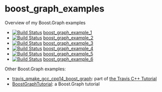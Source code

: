 # boost_graph_examples

Overview of my Boost.Graph examples

 * [![Build Status](https://travis-ci.org/richelbilderbeek/boost_graph_example_1.svg?branch=master)](https://travis-ci.org/richelbilderbeek/boost_graph_example_1) [boost_graph_example_1](https://github.com/richelbilderbeek/boost_graph_example_1)
 * [![Build Status](https://travis-ci.org/richelbilderbeek/boost_graph_example_2.svg?branch=master)](https://travis-ci.org/richelbilderbeek/boost_graph_example_2) [boost_graph_example_2](https://github.com/richelbilderbeek/boost_graph_example_2)
 * [![Build Status](https://travis-ci.org/richelbilderbeek/boost_graph_example_3.svg?branch=master)](https://travis-ci.org/richelbilderbeek/boost_graph_example_3) [boost_graph_example_3](https://github.com/richelbilderbeek/boost_graph_example_3)
 * [![Build Status](https://travis-ci.org/richelbilderbeek/boost_graph_example_4.svg?branch=master)](https://travis-ci.org/richelbilderbeek/boost_graph_example_4) [boost_graph_example_4](https://github.com/richelbilderbeek/boost_graph_example_4)
 * [![Build Status](https://travis-ci.org/richelbilderbeek/boost_graph_example_5.svg?branch=master)](https://travis-ci.org/richelbilderbeek/boost_graph_example_5) [boost_graph_example_5](https://github.com/richelbilderbeek/boost_graph_example_5)
 * [![Build Status](https://travis-ci.org/richelbilderbeek/boost_graph_example_6.svg?branch=master)](https://travis-ci.org/richelbilderbeek/boost_graph_example_6) [boost_graph_example_6](https://github.com/richelbilderbeek/boost_graph_example_6)

Other Boost.Graph examples:

 * [travis_qmake_gcc_cpp14_boost_graph](https://github.com/richelbilderbeek/travis_qmake_gcc_cpp14_boost_graph): part of [the Travis C++ Tutorial](https://github.com/richelbilderbeek/travis_cpp_tutorial)
 * [BoostGraphTutorial](https://github.com/richelbilderbeek/BoostGraphTutorial): a Boost.Graph tutorial


